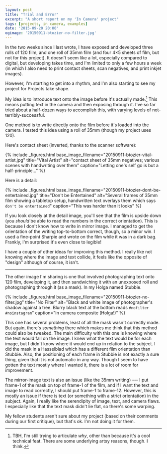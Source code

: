 ```yaml
---
layout: post
title: "Trial and Error"
excerpt: "A short report on my 'In Camera' project"
tags: [projects, in camera, examples]
date: '2015-09-20 20:00'
ogimage: '20150911-btozier-no-filter.jpg'
---
```


In the two weeks since I last wrote, I have exposed and developed three rolls of 120 film, and one roll of 35mm film (and four 4×5 sheets of film, but not for this project). It doesn't seem like a lot, especially compared to digital, but developing takes time, and I'm limited to only a few hours a week (in which I also need to print contact sheets, scan negatives, and print inkjet images).

However, I'm starting to get into a rhythm, and I'm also starting to see my project for Projects take shape.

My idea is to introduce text onto the image before it's actually made.[^1] This means putting text in the camera and then exposing through it. I've so far tried about a half-dozen ways to accomplish this, with varying levels of not-terribly-successful.

[^1]: TBH, I'm still trying to articulate *why*, other than because it's a cool technical feat. There are some underlying artsy reasons, though. I think.

One method is to write directly onto the film before it's loaded into the camera. I tested this idea using a roll of 35mm (though my project uses 120).

Here's contact sheet (inverted, thanks to the scanner software):


{% include _figures.html
  base_image_filename="20150911-btozier-vital-artist.jpg"
  title="Vital Artist"
  alt="contact sheet of 35mm negatives; various scenes with handwriting over them"
  caption="Letting one's self go is but a half-principle..."
%}

Here is a detail:

{% include _figures.html
  base_image_filename="20150911-btozier-dont-be-entertained.jpg"
  title="Don't be Entertained"
  alt="Several frames of 35mm film showing a tabletop setup, handwritten text overlays them which says `don't be entertained`"
  caption="This was harder than it looks"
%}

If you look closely at the detail image, you'll see that the film is upside down (you *should* be able to read the numbers in the correct orientation). This is because I don't know how to write in mirror image. I managed to get the orientation of the writing top-to-bottom correct, though, so a minor win. I used a fine-point Sharpie and wrote on the film while it was in a dark bag. Frankly, I'm surprised it's even close to legible!

I have a couple of other ideas for improving this method. I really like not knowing where the image and text collide, it feels like the opposite of "design" although of course, it isn't.

---

The other image I'm sharing is one that involved photographing text onto 120 film, developing it, and then sandwiching it with an unexposed roll and photographing through it (as a mask). In my Holga named Stubbie.

{% include _figures.html
  base_image_filename="20150911-btozier-no-filter.jpg"
  title="No Filter"
  alt="Black and white image of photographer's shadow against a tree. Blurry black text at the bottom reads `#nofilter #noinstagram`"
  caption="In camera composite (Holga!)"
%}


This one has several problems, least of all the mask wasn't correctly made. But again, there's *something* there which makes me think that this method could also be tweaked. The main difficulty with this one is knowing where the text would fall on the image. I knew what the text would be for each image, but I didn't know where it would end up in relation to the subject. I did the mask in a Hasselblad which has a different film orientation than Stubbie. Also, the positioning of each frame in Stubbie is not exactly a sure thing, given that it is not automatic in any way. Though I seem to have gotten the text mostly where I wanted it, there is a lot of room for improvement.

The mirror-image text is also an issue (like the 35mm writing) --- I put frame-1 of the mask on top of frame-1 of the film, and if I want the text and image to read correctly, I should put frame-1 to frame-12. However, this is mostly an issue if there is text (or something with a strict orientation) in the subject. Again, I really like the serendipity of image, text, and camera flaws. I especially like that the text mask didn't lie flat, so there's some warping.

My fellow students aren't sure about my project (based on their comments during our first critique), but that's ok. I'm not doing it for them.
